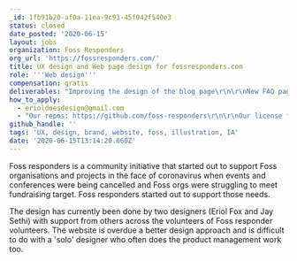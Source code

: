 ```yaml
---
_id: 1fb91b20-af0a-11ea-9c93-45f042f540e3
status: closed
date_posted: '2020-06-15'
layout: jobs
organization: Foss Responders
org_url: 'https://fossresponders.com/'
title: UX design and Web page design for fossresponders.com
role: '''Web design'''
compensation: gratis
deliverables: "Improving the design of the blog page\r\n\r\nNew FAQ page design\r\n\r\nImproving the design of the main navigation and website structure\r\n\r\nImproving the brand identity and design system.\r\n\r\nCreating open illustrations for website sections"
how_to_apply:
  - erioldoesdesign@gmail.com
  - "Our repos: https://github.com/foss-responders\r\n\r\nOur license for the website: https://github.com/foss-responders/fossresponders.com/blob/master/LICENSE\r\n\r\nThe MIT License (MIT)\r\n\r\nWe chat and organise on the open collective slack on specific Foss responders channels: https://join.slack.com/t/opencollective/shared_invite/zt-f43qko76-sD8G~e_vQCm4TtpIsM4i~A"
github_handle: ''
tags: 'UX, design, brand, website, foss, illustration, IA'
date: '2020-06-15T13:14:20.660Z'
---
```

Foss responders is a community initiative that started out to support Foss organisations and projects in the face of coronavirus when events and conferences were being cancelled and Foss orgs were struggling to meet fundraising target. Foss responders started out to support those needs.

The design has currently been done by two designers (Eriol Fox and Jay Sethi) with support from others across the volunteers of Foss responder volunteers. The website is overdue a better design approach and is difficult to do with a 'solo' designer who often does the product management work too.
